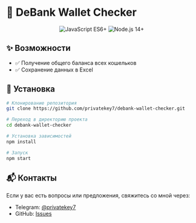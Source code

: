 # 🔎 DeBank Wallet Checker

<div align="center">
  <img src="https://img.shields.io/badge/JavaScript-ES6+-yellow.svg" alt="JavaScript ES6+"/>
  <img src="https://img.shields.io/badge/Node.js-14+-green.svg" alt="Node.js 14+"/>
</div>

## ✨ Возможности

- ✅ Получение общего баланса всех кошельков
- ✅ Сохранение данных в Excel

## 🚀 Установка

```bash
# Клонирование репозитория
git clone https://github.com/privatekey7/debank-wallet-checker.git

# Переход в директорию проекта
cd debank-wallet-checker

# Установка зависимостей
npm install

# Запуск
npm start
```
## 📬 Контакты

Если у вас есть вопросы или предложения, свяжитесь со мной через:
- Telegram: [@privatekey7](https://t.me/privatekey7)
- GitHub: [Issues](https://github.com/privatekey7/debank-wallet-checker/issues)
